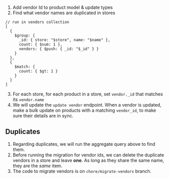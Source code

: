 1. Add vendor Id to product model & update types
2. Find what vendor names are duplicated in stores
```
// run in vendors collection
[
  {
    $group: {
      _id: { store: "$store", name: "$name" },
      count: { $sum: 1 },
      vendors: { $push: { _id: "$_id" } }
    }
  },
  {
    $match: {
      count: { $gt: 1 }
    }
  }
]
```
3. For each store, for each product in a store, set `vendor._id` that matches its `vendor.name`
4. We will update the `update vendor` endpoint. When a vendor is updated, make a bulk update on products with a matching `vendor_id`, to make sure their details are in sync.
## Duplicates
1. Regarding duplicates, we will run the aggregate query above to find them.
2. Before running the migration for vendor ids, we can delete the duplicate vendors in a store and leave **one**. As long as they share the same name, they are the *same* item.
3. The code to migrate vendors is on `chore/migrate-vendors` branch.
